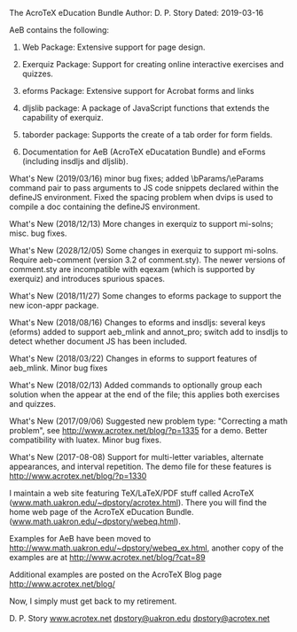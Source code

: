 The AcroTeX eDucation Bundle 
Author: D. P. Story 
Dated: 2019-03-16

AeB contains the following:

1) Web Package: Extensive support for page design.

2) Exerquiz Package: Support for creating online interactive exercises and
   quizzes.

3) eforms Package: Extensive support for Acrobat forms and links

4) dljslib package: A package of JavaScript functions that extends the
    capability of exerquiz.

5) taborder package: Supports the create of a tab order for form fields.

6) Documentation for AeB (AcroTeX eDucatation Bundle) and eForms
    (including insdljs and dljslib).

What's New (2019/03/16) minor bug fixes; added \bParams/\eParams command pair to pass
arguments to JS code snippets declared within the defineJS environment. Fixed the spacing
problem when dvips is used to compile a doc containing the defineJS environment.

What's New (2018/12/13) More changes in exerquiz to support mi-solns; misc. bug fixes.

What's New (2028/12/05) Some changes in exerquiz to support mi-solns. Require aeb-comment
(version 3.2 of comment.sty). The newer versions of comment.sty are incompatible with
eqexam (which is supported by exerquiz) and introduces spurious spaces.

What's New (2018/11/27) Some changes to eforms package to support the new icon-appr
package.

What's New (2018/08/16) Changes to eforms and insdljs: several keys (eforms) added to
support aeb_mlink and annot_pro; switch add to insdljs to detect whether document JS
has been included.

What's New (2018/03/22) Changes in eforms to support features of aeb_mlink. Minor bug fixes

What's New (2018/02/13) Added commands to optionally group each solution when the appear
at the end of the file; this applies both exercises and quizzes.

What's New (2017/09/06) Suggested new problem type: "Correcting a math problem", see
http://www.acrotex.net/blog/?p=1335 for a demo. Better compatibility with luatex. Minor
bug fixes.

What's New (2017-08-08) Support for multi-letter variables, alternate appearances,
and interval repetition. The demo file for these features is
http://www.acrotex.net/blog/?p=1330

I maintain a web site featuring TeX/LaTeX/PDF stuff called
AcroTeX (www.math.uakron.edu/~dpstory/acrotex.html).  There you
will find the home web page of the AcroTeX eDucation Bundle.
(www.math.uakron.edu/~dpstory/webeq.html).

Examples for AeB have been moved to
http://www.math.uakron.edu/~dpstory/webeq_ex.html, another copy
of the examples are at
http://www.acrotex.net/blog/?cat=89

Additional examples are posted on the AcroTeX Blog page
http://www.acrotex.net/blog/

Now, I simply must get back to my retirement.

D. P. Story
www.acrotex.net
dpstory@uakron.edu
dpstory@acrotex.net
